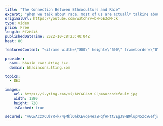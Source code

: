 ```yaml
---
title: "The Connection Between Ethnoculture and Race"
excerpt: "When we talk about race, most of us are actually talking about ethnoculture and how people identify ethnoculturally. But what is the difference between ethnoculture and race and, more importantly, how are these two concepts connected?  - - - - -   bhasin consulting inc. (bci) is a world-renowned full-service"
originalUrl: https://youtube.com/watch?v=bPF6E3oM-Ck
type: video
price: Free
length: PT2M21S
publishedDateTime: 2022-10-28T23:40:04Z
heat: 80

featuredContent: "<iframe width=\"800\" height=\"500\" frameborder=\"0\" src=\"https://www.youtube.com/embed/bPF6E3oM-Ck\" allow=\"accelerometer; autoplay; encrypted-media; gyroscope; picture-in-picture\" allowfullscreen></iframe>"

provider:
  name: bhasin consulting inc.
  domain: bhasinconsulting.com

topics:
  - DEI

images:
  - url: https://i.ytimg.com/vi/bPF6E3oM-Ck/maxresdefault.jpg
    width: 1280
    height: 720
    isCached: true

secured: "vGQwAczXCUlYR+k/4pMklOakCEvqe4eaZPqfAFttvEgJ9HBOlupN5zc5Gefjs6MnESmV3C55IWmZF+KUH4RtXmo8Lr5V5W/bVNq6kBHzWMWDJNercZMlWTK0SB1xv+x3BRyfXGGvS73Rn9ou2211OWnxvzw3l+PaS55GacL5PwqxNXD0wOBbwuIeSlobGcYhfpOOBD7iyvZzEytPMawgK8EShAneon+oZd9yeDAcfbF9E8gS52DdHXxZ3oKZGdBLgLEmmPwHOM6tO+aT8LpdnlBk9zXHG9dMgQPwzKnJRSEYI0QfUi60aaZ+Wj0T077a7ZsNqx5YZh6jclmUF6NVw8X3wX/FWNoihlnjjljBxvyDdEt8ZZAv36l5rRS55RvkaMrmyb3dxeIXIIE9Vt9FUiRbmOfEwVDlMEgMGXJum6w=;yXy16DeohsaH5R3qE14FUw=="
---
```


